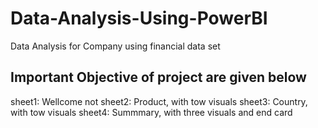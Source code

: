 # Data-Analysis-Using-PowerBI
Data Analysis for Company using financial data set 
## Important Objective of project are given below
sheet1: Wellcome not
sheet2: Product, with tow visuals
sheet3: Country, with tow visuals
sheet4: Summmary, with three visuals and end card 
